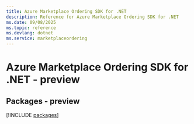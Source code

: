 ```yaml
---
title: Azure Marketplace Ordering SDK for .NET
description: Reference for Azure Marketplace Ordering SDK for .NET
ms.date: 09/08/2025
ms.topic: reference
ms.devlang: dotnet
ms.service: marketplaceordering
---
```

# Azure Marketplace Ordering SDK for .NET - preview
## Packages - preview
[!INCLUDE [packages](marketplace-ordering-index.md)]